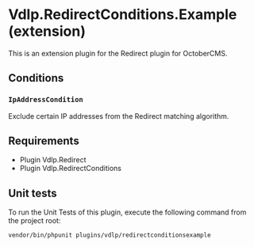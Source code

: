 # Vdlp.RedirectConditions.Example (extension)

This is an extension plugin for the Redirect plugin for OctoberCMS.

## Conditions

### `IpAddressCondition`

Exclude certain IP addresses from the Redirect matching algorithm.

## Requirements

- Plugin Vdlp.Redirect
- Plugin Vdlp.RedirectConditions

## Unit tests

To run the Unit Tests of this plugin, execute the following command from the project root: 

```
vendor/bin/phpunit plugins/vdlp/redirectconditionsexample
```
